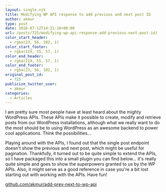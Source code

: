 ```yaml
---
layout: single.njk
title: Modifying WP API response to add previous and next post ID
author: akmur
type: post
date: 2016-07-12T14:21:18+00:00
url: /posts/725/modifying-wp-api-response-add-previous-next-post-id/
color_start_header:
  - rgba(23, 56, 102, 1)
color_start_footer:
  - rgba(219, 55, 57, 1)
color_end_header:
  - rgba(219, 55, 57, 1)
color_end_footer:
  - rgba(23, 56, 102, 1)
original_post_id:
  - 725
publicize_twitter_user:
  - akmur
categories:
  - Articles
---
```


I am pretty sure most people have at least heard about the mighty WordPress APIs. These APIs make it possible to create, modify and retrieve posts from our WordPress installations, although what we really want to do the most should be to using WordPress as an awesome backend to power cool applications. Think the possibilities&#8230;

Playing around with the APIs, I found out that the single post endpoint doesn't show the previous and next post, which might be useful for pagination. Thankfully, it turned out to be quite simple to extend the APIs, so I have packaged this into a small plugin you can find below&#8230; it's really quite simple and goes to show the superpowers granted to us by the WP APIs. Also, it might serve as a good reference in case you're a bit lost starting out with working with the APIs. Have fun!

[github.com/akmur/add-prev-next-to-wp-api][1]

[1]: https://github.com/akmur/add-prev-next-to-wp-api
